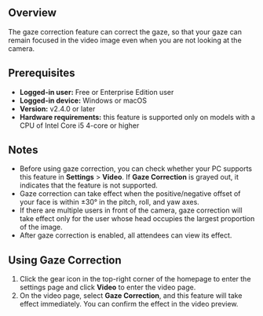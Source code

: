 ## Overview
The gaze correction feature can correct the gaze, so that your gaze can remain focused in the video image even when you are not looking at the camera.

## Prerequisites
- **Logged-in user:** Free or Enterprise Edition user
- **Logged-in device:** Windows or macOS
- **Version:** v2.4.0 or later
- **Hardware requirements:** this feature is supported only on models with a CPU of Intel Core i5 4-core or higher

## Notes
- Before using gaze correction, you can check whether your PC supports this feature in **Settings** > **Video**. If **Gaze Correction** is grayed out, it indicates that the feature is not supported.
- Gaze correction can take effect when the positive/negative offset of your face is within ±30° in the pitch, roll, and yaw axes.
- If there are multiple users in front of the camera, gaze correction will take effect only for the user whose head occupies the largest proportion of the image.
- After gaze correction is enabled, all attendees can view its effect.

## Using Gaze Correction
1. Click the gear icon in the top-right corner of the homepage to enter the settings page and click **Video** to enter the video page.
2. On the video page, select **Gaze Correction**, and this feature will take effect immediately. You can confirm the effect in the video preview.

